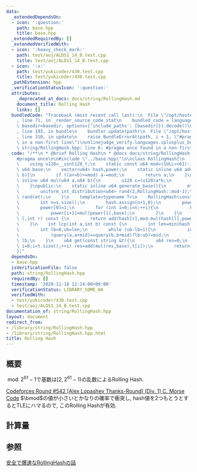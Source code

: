```yaml
---
data:
  _extendedDependsOn:
  - icon: ':question:'
    path: base.hpp
    title: base.hpp
  _extendedRequiredBy: []
  _extendedVerifiedWith:
  - icon: ':heavy_check_mark:'
    path: test/aoj/ALDS1_14_B.test.cpp
    title: test/aoj/ALDS1_14_B.test.cpp
  - icon: ':x:'
    path: test/yukicoder/430.test.cpp
    title: test/yukicoder/430.test.cpp
  _pathExtension: hpp
  _verificationStatusIcon: ':question:'
  attributes:
    _deprecated_at_docs: docs/string/RollingHash.md
    document_title: Rolling Hash
    links: []
  bundledCode: "Traceback (most recent call last):\n  File \"/opt/hostedtoolcache/Python/3.9.0/x64/lib/python3.9/site-packages/onlinejudge_verify/documentation/build.py\"\
    , line 71, in _render_source_code_stat\n    bundled_code = language.bundle(stat.path,\
    \ basedir=basedir, options={'include_paths': [basedir]}).decode()\n  File \"/opt/hostedtoolcache/Python/3.9.0/x64/lib/python3.9/site-packages/onlinejudge_verify/languages/cplusplus.py\"\
    , line 193, in bundle\n    bundler.update(path)\n  File \"/opt/hostedtoolcache/Python/3.9.0/x64/lib/python3.9/site-packages/onlinejudge_verify/languages/cplusplus_bundle.py\"\
    , line 310, in update\n    raise BundleErrorAt(path, i + 1, \"#pragma once found\
    \ in a non-first line\")\nonlinejudge_verify.languages.cplusplus_bundle.BundleErrorAt:\
    \ string/RollingHash.hpp: line 6: #pragma once found in a non-first line\n"
  code: "/**\n * @brief Rolling Hash\n * @docs docs/string/RollingHash.md\n */\n\n\
    #pragma once\n\n#include \"../base.hpp\"\n\nclass RollingHash{\n    using u64=uint64_t;\n\
    \    using u128=__uint128_t;\n    static const u64 mod=(1ULL<<61)-1;\n    const\
    \ u64 base;\n    vector<u64> hash,power;\n    static inline u64 add(u64 a,u64\
    \ b){\n        if ((a+=b)>=mod) a-=mod;\n        return a;\n    }\n    static\
    \ inline u64 mul(u64 a,u64 b){\n        u128 c=(u128)a*b;\n        return add(c>>61,c&mod);\n\
    \    }\npublic:\n    static inline u64 generate_base(){\n        mt19937_64 mt(chrono::steady_clock::now().time_since_epoch().count());\n\
    \        uniform_int_distribution<u64> rand(2,RollingHash::mod-1);\n        return\
    \ rand(mt);\n    }\n    template<typename T>\n    RollingHash(const T &s,u64 base):base(base){\n\
    \        int n=s.size();\n        hash.assign(n+1,0);\n        power.assign(n+1,0);\n\
    \        power[0]=1;\n        for (int i=0;i<n;++i){\n            hash[i+1]=add(mul(hash[i],base),s[i]);\n\
    \            power[i+1]=mul(power[i],base);\n        }\n    }\n    u64 query(int\
    \ l,int r) const {\n        return add(hash[r],mod-mul(hash[l],power[r-l]));\n\
    \    }\n    int lcp(int a,int b) const {\n        int len=min(hash.size()-a,hash.size()-b);\n\
    \        int lb=0,ub=len;\n        while (ub-lb>1){\n            int mid=(lb+ub)>>1;\n\
    \            (query(a,a+mid)==query(b,b+mid)?lb:ub)=mid;\n        }\n        return\
    \ lb;\n    }\n    u64 get(const string &t){\n        u64 res=0;\n        for (int\
    \ i=0;i<t.size();++i) res=add(mul(res,base),t[i]);\n        return res;\n    }\n\
    };"
  dependsOn:
  - base.hpp
  isVerificationFile: false
  path: string/RollingHash.hpp
  requiredBy: []
  timestamp: '2020-11-18 12:14:00+09:00'
  verificationStatus: LIBRARY_SOME_WA
  verifiedWith:
  - test/yukicoder/430.test.cpp
  - test/aoj/ALDS1_14_B.test.cpp
documentation_of: string/RollingHash.hpp
layout: document
redirect_from:
- /library/string/RollingHash.hpp
- /library/string/RollingHash.hpp.html
title: Rolling Hash
---
```

## 概要
$\bmod 2^{61}-1$で基数は$\left[2,2^{61}-1\right)$の乱数によるRolling Hash.

[Codeforces Round #542 [Alex Lopashev Thanks-Round] (Div. 1) C. Morse Code](https://codeforces.com/contest/1129/problem/C) $\bmod$の値が小さいとかなりの確率で衝突し, hash値を2つもとうとするとTLEにハマるので, このRolling Hashが有効.

## 計算量

## 参照
[安全で爆速なRollingHashの話](https://qiita.com/keymoon/items/11fac5627672a6d6a9f6)